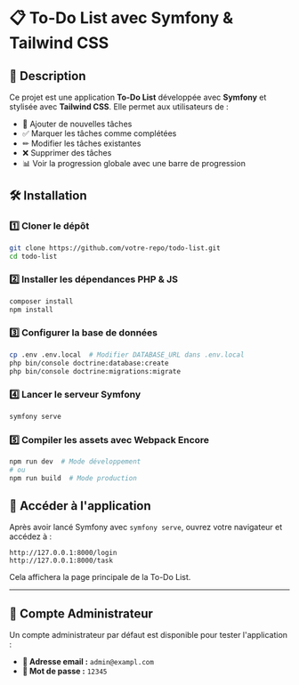 # 📋 To-Do List avec Symfony & Tailwind CSS

## 🚀 Description
Ce projet est une application **To-Do List** développée avec **Symfony** et stylisée avec **Tailwind CSS**. Elle permet aux utilisateurs de :

- 📌 Ajouter de nouvelles tâches
- ✅ Marquer les tâches comme complétées
- ✏ Modifier les tâches existantes
- ❌ Supprimer des tâches
- 📊 Voir la progression globale avec une barre de progression

## 🛠️ Installation

### 1️⃣ Cloner le dépôt
```sh
git clone https://github.com/votre-repo/todo-list.git
cd todo-list
```

### 2️⃣ Installer les dépendances PHP & JS
```sh
composer install
npm install
```

### 3️⃣ Configurer la base de données
```sh
cp .env .env.local  # Modifier DATABASE_URL dans .env.local
php bin/console doctrine:database:create
php bin/console doctrine:migrations:migrate
```

### 4️⃣ Lancer le serveur Symfony
```sh
symfony serve
```

### 5️⃣ Compiler les assets avec Webpack Encore
```sh
npm run dev  # Mode développement
# ou
npm run build  # Mode production
```

## 🚀 Accéder à l'application
Après avoir lancé Symfony avec `symfony serve`, ouvrez votre navigateur et accédez à :
```
http://127.0.0.1:8000/login
http://127.0.0.1:8000/task

```
Cela affichera la page principale de la To-Do List.

---

## 👤 **Compte Administrateur**
Un compte administrateur par défaut est disponible pour tester l'application :

- **📧 Adresse email :** `admin@exampl.com`
- **🔑 Mot de passe :** `12345`

